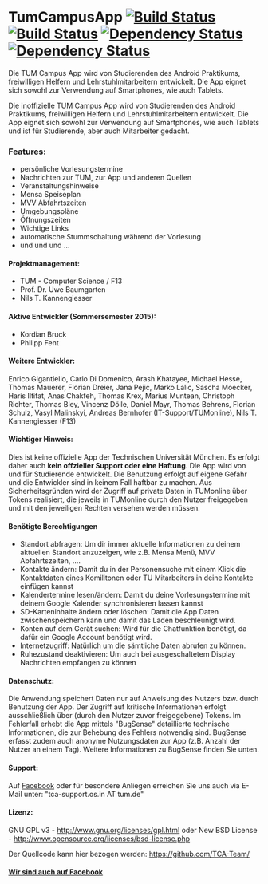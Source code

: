 # TumCampusApp [![Build Status](https://travis-ci.org/TCA-Team/TumCampusApp.svg?branch=master)](https://travis-ci.org/TCA-Team/TumCampusApp) [![Build Status](https://travis-ci.org/TCA-Team/TumCampusApp.svg?branch=v14)](https://travis-ci.org/TCA-Team/TumCampusApp) [![Dependency Status](https://www.versioneye.com/user/projects/5569427e63653200265a1500/badge.svg?style=flat)](https://www.versioneye.com/user/projects/5569427e63653200265a1500) [![Dependency Status](https://www.versioneye.com/user/projects/5569426a636532001a4f1500/badge.svg?style=flat)](https://www.versioneye.com/user/projects/5569426a636532001a4f1500)

Die TUM Campus App wird von Studierenden des Android Praktikums, freiwilligen Helfern und Lehrstuhlmitarbeitern entwickelt. Die App eignet sich sowohl zur Verwendung auf Smartphones, wie auch Tablets.

Die inoffizielle TUM Campus App wird von Studierenden des Android Praktikums, freiwilligen
Helfern und Lehrstuhlmitarbeitern entwickelt. Die App eignet sich sowohl
zur Verwendung auf Smartphones, wie auch Tablets und ist für Studierende, aber auch Mitarbeiter gedacht.

### Features:
- persönliche Vorlesungstermine
- Nachrichten zur TUM, zur App und anderen Quellen
- Veranstaltungshinweise
- Mensa Speiseplan
- MVV Abfahrtszeiten
- Umgebungspläne
- Öffnungszeiten
- Wichtige Links
- automatische Stummschaltung während der Vorlesung
- und und und ...

#### Projektmanagement:
+ TUM - Computer Science / F13
+ Prof. Dr. Uwe Baumgarten
+ Nils T. Kannengiesser

#### Aktive Entwickler (Sommersemester 2015):
+ Kordian Bruck
+ Philipp Fent

#### Weitere Entwickler:
Enrico Gigantiello, Carlo Di Domenico, Arash Khatayee, Michael Hesse, Thomas Mauerer, Florian Dreier, Jana Pejic, Marko Lalic, Sascha Moecker, Haris Iltifat, Anas Chakfeh, Thomas Krex, Marius Muntean, Christoph Richter, Thomas Bley, Vincenz Dölle, Daniel Mayr, Thomas Behrens, Florian Schulz, Vasyl Malinskyi, Andreas Bernhofer (IT-Support/TUMonline), Nils T. Kannengiesser (F13)

#### Wichtiger Hinweis:
Dies ist keine offizielle App der Technischen Universität München. Es erfolgt daher auch **kein offzieller Support oder eine Haftung**. Die App wird von und für Studierende entwickelt. Die Benutzung erfolgt auf eigene Gefahr und die Entwickler sind in keinem Fall haftbar zu machen. Aus Sicherheitsgründen wird der Zugriff auf private Daten in TUMonline über Tokens realisiert, die jeweils in TUMonline durch den Nutzer freigegeben und mit den jeweiligen Rechten versehen werden müssen.

#### Benötigte Berechtigungen
+ Standort abfragen: Um dir immer aktuelle Informationen zu deinem aktuellen Standort anzuzeigen, wie z.B. Mensa Menü, MVV Abfahrtszeiten, ....
+ Kontakte ändern: Damit du in der Personensuche mit einem Klick die Kontaktdaten eines Komilitonen oder TU Mitarbeiters in deine Kontakte einfügen kannst
+ Kalendertermine lesen/ändern: Damit du deine Vorlesungstermine mit deinem Google Kalender synchronisieren lassen kannst
+ SD-Karteninhalte ändern oder löschen: Damit die App Daten zwischenspeichern kann und damit das Laden beschleunigt wird.
+ Konten auf dem Gerät suchen: Wird für die Chatfunktion benötigt, da dafür ein Google Account benötigt wird.
+ Internetzugriff: Natürlich um die sämtliche Daten abrufen zu können.
+ Ruhezustand deaktivieren: Um auch bei ausgeschaltetem Display Nachrichten empfangen zu können

#### Datenschutz:
Die Anwendung speichert Daten nur auf Anweisung des Nutzers bzw. durch Benutzung der App. Der Zugriff auf kritische Informationen erfolgt ausschließlich über (durch den Nutzer zuvor freigegebene) Tokens. Im Fehlerfall erhebt die App mittels "BugSense" detaillierte technische Informationen, die zur Behebung des Fehlers notwendig sind. BugSense erfasst zudem auch anonyme Nutzungsdaten zur App (z.B. Anzahl der Nutzer an einem Tag). Weitere Informationen zu BugSense finden Sie unten.

#### Support:
Auf [Facebook](https://www.facebook.com/TUMCampus) oder für besondere Anliegen erreichen Sie uns auch via E-Mail unter: "tca-support.os.in AT tum.de"

#### Lizenz:
GNU GPL v3 - http://www.gnu.org/licenses/gpl.html
oder
New BSD License - http://www.opensource.org/licenses/bsd-license.php

Der Quellcode kann hier bezogen werden: https://github.com/TCA-Team/

#### [Wir sind auch auf Facebook](https://www.facebook.com/TUMCampus)
